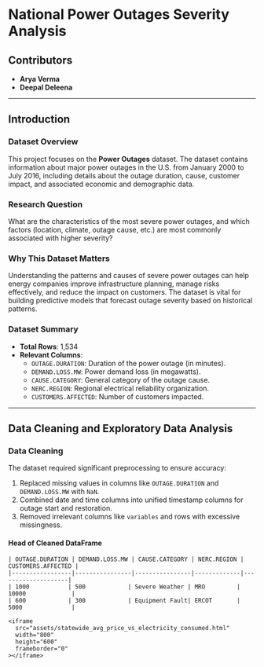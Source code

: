# National Power Outages Severity Analysis

## Contributors
- **Arya Verma**
- **Deepal Deleena**
---

## Introduction

### Dataset Overview
This project focuses on the **Power Outages** dataset. The dataset contains information about major power outages in the U.S. from January 2000 to July 2016, including details about the outage duration, cause, customer impact, and associated economic and demographic data.

### Research Question
What are the characteristics of the most severe power outages, and which factors (location, climate, outage cause, etc.) are most commonly associated with higher severity?

### Why This Dataset Matters
Understanding the patterns and causes of severe power outages can help energy companies improve infrastructure planning, manage risks effectively, and reduce the impact on customers. The dataset is vital for building predictive models that forecast outage severity based on historical patterns.

### Dataset Summary
- **Total Rows**: 1,534  
- **Relevant Columns**:  
  - `OUTAGE.DURATION`: Duration of the power outage (in minutes).  
  - `DEMAND.LOSS.MW`: Power demand loss (in megawatts).  
  - `CAUSE.CATEGORY`: General category of the outage cause.  
  - `NERC.REGION`: Regional electrical reliability organization.  
  - `CUSTOMERS.AFFECTED`: Number of customers impacted.  

---

## Data Cleaning and Exploratory Data Analysis

### Data Cleaning
The dataset required significant preprocessing to ensure accuracy:
1. Replaced missing values in columns like `OUTAGE.DURATION` and `DEMAND.LOSS.MW` with `NaN`.
2. Combined date and time columns into unified timestamp columns for outage start and restoration.
3. Removed irrelevant columns like `variables` and rows with excessive missingness.

#### Head of Cleaned DataFrame
```plaintext
| OUTAGE.DURATION | DEMAND.LOSS.MW | CAUSE.CATEGORY | NERC.REGION | CUSTOMERS.AFFECTED |
|-----------------|----------------|----------------|-------------|--------------------|
| 1000           | 500            | Severe Weather | MRO         | 10000             |
| 600            | 300            | Equipment Fault| ERCOT       | 5000              |

<iframe
  src="assets/statewide_avg_price_vs_electricity_consumed.html"
  width="800"
  height="600"
  frameborder="0"
></iframe>